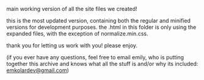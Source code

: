 main working version of all the site files we created!

this is the most updated version, containing both the regular and minified versions for development purposes.
the .html in this folder is only using the expanded files, with the exception of normalize.min.css.

thank you for letting us work with you! please enjoy.

(if you ever have any questions, feel free to email emily, who is putting together this archive and
knows what all the stuff is and/or why its included: emkolardev@gmail.com)